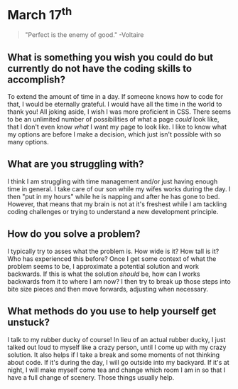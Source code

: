 # March 17<sup>th</sup> #

>"Perfect is the enemy of good." -Voltaire

## What is something you wish you could do but currently do not have the coding skills to accomplish? ##

To extend the amount of time in a day. If someone knows how to code for that, I would be eternally grateful. I would have all the time in the world to thank you! All joking aside, I wish I was more proficient in CSS. There seems to be an unlimited number of possibilities of what a page *could* look like, that I don't even know *what* I want my page to look like. I like to know what my options are before I make a decision, which just isn't possible with so many options.  

## What are you struggling with? ##

I think I am struggling with time management and/or just having enough time in general. I take care of our son while my wifes works during the day. I then "put in my hours" while he is napping and after he has gone to bed. However, that means that my brain is not at it's freshest while I am tackling coding challenges or trying to understand a new development principle. 

## How do you solve a problem? ##

I typically try to asses what the problem is. How wide is it? How tall is it? Who has experienced this before? Once I get some context of what the problem seems to be, I approximate a potential solution and work backwards. If this is what the solution *should* be, how can I works backwards from it to where I am now? I then try to break up those steps into bite size pieces and then move forwards, adjusting when necessary. 

## What methods do you use to help yourself get unstuck? ##

I talk to my rubber ducky of course! In lieu of an actual rubber ducky, I just talked out loud to myself like a crazy person, until I come up with my crazy solution. It also helps if I take a break and some moments of not thinking about code. If it's during the day, I will go outside into my backyard. If it's at night, I will make myself come tea and change which room I am in so that I have a full change of scenery. Those things usually help.
